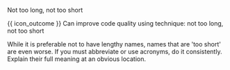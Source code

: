 <span id="title">Not too long, not too short</span>

<span id="prereqs"></span>

<span id="outcomes">{{ icon_outcome }} Can improve code quality using technique: not too long, not too short </span>

<div id="body">

While it is preferable not to have lengthy names, names that are 'too short' are even worse.  If you must abbreviate or use acronyms, do it consistently. Explain their full meaning at an obvious location.

</div>

<div id="extras">
</div>
